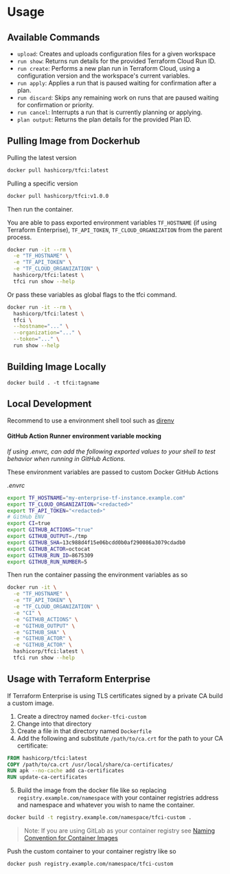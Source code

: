 # Usage

## Available Commands

* `upload`: Creates and uploads configuration files for a given workspace
* `run show`: Returns run details for the provided Terraform Cloud Run ID.
* `run create`: Performs a new plan run in Terraform Cloud, using a configuration version and the workspace's current variables.
* `run apply`: Applies a run that is paused waiting for confirmation after a plan.
* `run discard`: Skips any remaining work on runs that are paused waiting for confirmation or priority.
* `run cancel`: Interrupts a run that is currently planning or applying.
* `plan output`: Returns the plan details for the provided Plan ID.

## Pulling Image from Dockerhub

Pulling the latest version
```sh
docker pull hashicorp/tfci:latest
```

Pulling a specific version

```sh
docker pull hashicorp/tfci:v1.0.0
```

Then run the container.

You are able to pass exported environment variables `TF_HOSTNAME` (if using Terraform Enterprise), `TF_API_TOKEN`, `TF_CLOUD_ORGANIZATION` from the parent process.

```sh
docker run -it --rm \
  -e "TF_HOSTNAME" \
  -e "TF_API_TOKEN" \
  -e "TF_CLOUD_ORGANIZATION" \
  hashicorp/tfci:latest \
  tfci run show --help
```

Or pass these variables as global flags to the tfci command.

```sh
docker run -it --rm \
  hashicorp/tfci:latest \
  tfci \
  --hostname="..." \
  --organization="..." \
  --token="..." \
  run show --help
```

## Building Image Locally

```
docker build . -t tfci:tagname
```

## Local Development

Recommend to use a environment shell tool such as [direnv](https://direnv.net/)

#### GitHub Action Runner environment variable mocking

*If using .envrc, can add the following exported values to your shell to test behavior when running in GitHub Actions.*

These environment variables are passed to custom Docker GitHub Actions

*.envrc*
```sh
export TF_HOSTNAME="my-enterprise-tf-instance.example.com"
export TF_CLOUD_ORGANIZATION="<redacted>"
export TF_API_TOKEN="<redacted>"
# GitHub ENV
export CI=true
export GITHUB_ACTIONS="true"
export GITHUB_OUTPUT=./tmp
export GITHUB_SHA=13c988d4f15e06bcdd0b0af290086a3079cdadb0
export GITHUB_ACTOR=octocat
export GITHUB_RUN_ID=8675309
export GITHUB_RUN_NUMBER=5
```

Then run the container passing the environment variables as so

```sh
docker run -it \
  -e "TF_HOSTNAME" \
  -e "TF_API_TOKEN" \
  -e "TF_CLOUD_ORGANIZATION" \
  -e "CI" \
  -e "GITHUB_ACTIONS" \
  -e "GITHUB_OUTPUT" \
  -e "GITHUB_SHA" \
  -e "GITHUB_ACTOR" \
  -e "GITHUB_ACTOR" \
  hashicorp/tfci:latest \
  tfci run show --help
```

## Usage with Terraform Enterprise
If Terraform Enterprise is using TLS certificates signed by a private CA build a custom image.

1. Create a directroy named `docker-tfci-custom`
2. Change into that directory
3. Create a file in that directory named `Dockerfile`
4. Add the following and substitute `/path/to/ca.crt` for the path to your CA certificate:

```dockerfile
FROM hashicorp/tfci:latest
COPY /path/to/ca.crt /usr/local/share/ca-certificates/
RUN apk --no-cache add ca-certificates
RUN update-ca-certificates
```

5. Build the image from the docker file like so replacing `registry.example.com/namespace` with your container registries address and namespace and whatever you wish to name the container.

```sh
docker build -t registry.example.com/namespace/tfci-custom .
```

> Note: If you are using GitLab as your container registry see [Naming Convention for Container Images](https://docs.gitlab.com/ee/user/packages/container_registry/#naming-convention-for-your-container-images)

Push the custom container to your container registry like so

```sh
docker push registry.example.com/namespace/tfci-custom
```
